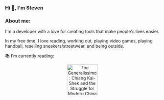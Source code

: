 ### Hi 👋, I'm Steven

<!--
**stevencai-dev/stevencai-dev** is a ✨ _special_ ✨ repository because its `README.md` (this file) appears on your GitHub profile.

Here are some ideas to get you started:

- 🔭 I’m currently working on ...
- 🌱 I’m currently learning ...
- 👯 I’m looking to collaborate on ...
- 🤔 I’m looking for help with ...
- 💬 Ask me about ...
- 📫 How to reach me: ...
- 😄 Pronouns: ...
- ⚡ Fun fact: ...
-->
<h3 align="left">About me:</h3>


I'm a developer with a love for creating tools that make people's lives easier.

In my free time, I love reading, working out, playing video games, playing handball, reselling sneakers/streetwear, and being outside.


📚 I'm currently reading:


<p align="center">
  <a href="https://www.goodreads.com/book/show/6383363-the-generalissimo"><img src="https://user-images.githubusercontent.com/72951726/126051570-7e310e97-8b68-438e-b6e2-e08234e477f5.png" alt="The Generalissimo: Chiang Kai-Shek and the Struggle for Modern China" style="width:100"></a>
</p>
